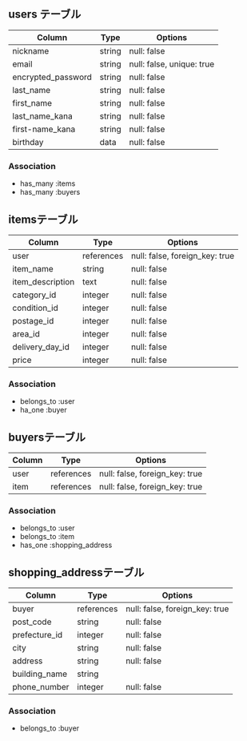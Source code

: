 
## users テーブル

| Column             | Type   | Options                   |
| -------------------| ------ | --------------------------|
| nickname           | string | null: false               |
| email              | string | null: false, unique: true |
| encrypted_password | string | null: false               |
| last_name          | string | null: false               |
| first_name         | string | null: false               |
| last_name_kana     | string | null: false               |
| first-name_kana    | string | null: false               |
| birthday           | data   | null: false               |

### Association
- has_many :items
- has_many :buyers

## itemsテーブル

| Column            | Type       | Options                        |
| ----------------- | ---------- | -------------------------------|
| user              | references | null: false, foreign_key: true |
| item_name         | string     | null: false                    |
| item_description  | text       | null: false                    |
| category_id       | integer    | null: false                    |
| condition_id      | integer    | null: false                    |
| postage_id        | integer    | null: false                    |
| area_id           | integer    | null: false                    |
| delivery_day_id   | integer    | null: false                    |
| price             | integer    | null: false                    |

### Association
- belongs_to :user
- ha_one :buyer

## buyersテーブル

| Column | Type       | Options                        |
| -------| -----------| -------------------------------|
| user   | references | null: false, foreign_key: true |
| item   | references | null: false, foreign_key: true |

### Association
- belongs_to :user
- belongs_to :item
- has_one :shopping_address

## shopping_addressテーブル

| Column        | Type       | Options                        |
| ------------- | ---------- | -------------------------------|
| buyer         | references | null: false, foreign_key: true |
| post_code     | string     | null: false                    |
| prefecture_id | integer    | null: false                    |
| city          | string     | null: false                    |
| address       | string     | null: false                    |
| building_name | string     |                                |
| phone_number  | integer    | null: false                    |

### Association
- belongs_to :buyer